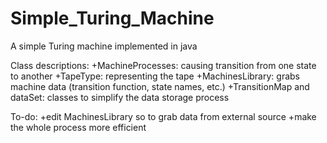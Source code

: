 # Simple_Turing_Machine
A simple Turing machine implemented in java

Class descriptions:
+MachineProcesses: causing transition from one state to another
+TapeType: representing the tape
+MachinesLibrary: grabs machine data (transition function, state names, etc.)
+TransitionMap and dataSet: classes to simplify the data storage process
  
To-do:
+edit MachinesLibrary so to grab data from external source
+make the whole process more efficient

